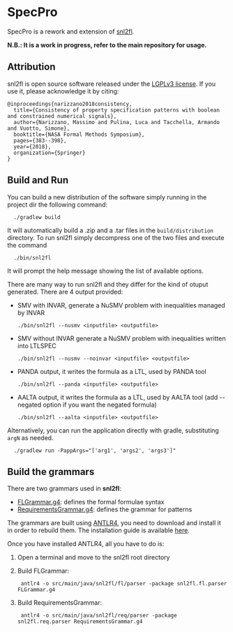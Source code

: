 
# SpecPro

SpecPro is a rework and extension of [snl2fl](https://github.com/SAGE-Lab/snl2fl). 

**N.B.: It is a work in progress, refer to the main repository for usage.**  


## Attribution

   snl2fl is open source software released under the [LGPLv3 license](LICENSE). If you use it, please acknowledge it by citing:

    @inproceedings{narizzano2018consistency,
      title={Consistency of property specification patterns with boolean and constrained numerical signals},
      author={Narizzano, Massimo and Pulina, Luca and Tacchella, Armando and Vuotto, Simone},
      booktitle={NASA Formal Methods Symposium},
      pages={383--398},
      year={2018},
      organization={Springer}
    }

## Build and Run
    
   You can build a new distribution of the software simply running in the project dir the following command:
   
      ./gradlew build
      
   It will automatically build a .zip and a .tar files in the `build/distribution` directory.
   To run snl2fl simply decompress one of the two files and execute the command
   
      ./bin/snl2fl
      
   It will prompt the help message showing the list of available options.
      
   There are many way to run snl2fl and they differ for the kind of otuput generated.
   There are 4 output provided: 
    
   * SMV with INVAR, generate a NuSMV problem with inequalities managed by INVAR
    
         ./bin/snl2fl --nusmv <inputfile> <outputfile>
    
   * SMV without INVAR generate a NuSMV problem with inequalities written into LTLSPEC 
    
         ./bin/snl2fl --nusmv --noinvar <inputfile> <outputfile> 
    
   * PANDA output, it writes the formula as a LTL, used by PANDA tool  
    
         ./bin/snl2fl --panda <inputfile> <outputfile> 
    
   * AALTA output, it writes the formula as a LTL, used by AALTA tool (add --negated option if you want the negated formula)
    
         ./bin/snl2fl --aalta <inputfile> <outputfile>

   
   Alternatively, you can run the application directly with gradle, substituting `argN` as needed.
   
      ./gradlew run -PappArgs="['arg1', 'args2', 'args3']" 
   
     

## Build the grammars

There are two grammars used in **snl2fl**: 

* [FLGrammar.g4](FLGrammar.g4): defines the formal formulae syntax
* [RequirementsGrammar.g4](RequirementsGrammar.g4): defines the grammar for patterns

The grammars are built using [ANTLR4](http://www.antlr.org/), you need to download and install
it in order to rebuild them. The installation guide is available
[here](https://github.com/antlr/antlr4/blob/master/doc/getting-started.md).
 
Once you have installed ANTLR4, all you have to do is:

1. Open a terminal and move to the snl2fl root directory

2. Build FLGrammar:

        antlr4 -o src/main/java/snl2fl/fl/parser -package snl2fl.fl.parser FLGrammar.g4

3. Build RequirementsGrammar:
        
        antlr4 -o src/main/java/snl2fl/req/parser -package snl2fl.req.parser RequirementsGrammar.g4

